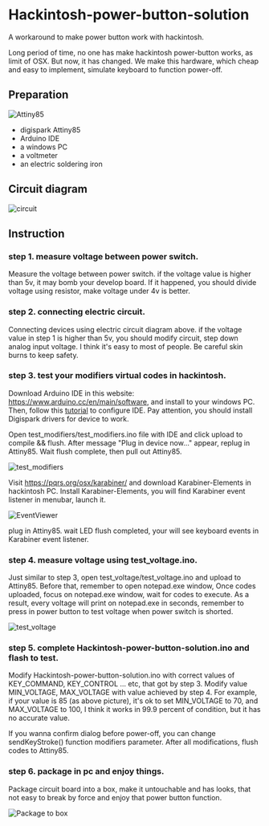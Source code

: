 # Hackintosh-power-button-solution
A workaround to make power button work with hackintosh.

Long period of time, no one has make hackintosh power-button works, as limit of OSX. But now, it has changed. We make this hardware, which cheap and easy to implement, simulate keyboard to function power-off.

## Preparation

![Attiny85](https://raw.githubusercontent.com/john-shine/Hackintosh-power-button-solution/master/images/Attiny85.jpg)
+ digispark Attiny85
+ Arduino IDE
+ a windows PC
+ a voltmeter
+ an electric soldering iron

## Circuit diagram

![circuit](https://raw.githubusercontent.com/john-shine/Hackintosh-power-button-solution/master/images/circuit.jpg)

## Instruction

### step 1. measure voltage between power switch.

  Measure the voltage between power switch. if the voltage value is higher than 5v, it may bomb your develop board. If it happened, you should divide voltage using resistor, make voltage under 4v is better.

### step 2. connecting electric circuit.

  Connecting devices using electric circuit diagram above. if the voltage value in step 1 is higher than 5v, you should modify circuit, step down analog input voltage. I think it's easy to most of people. Be careful skin burns to keep safety.

### step 3. test your modifiers virtual codes in hackintosh.

  Download Arduino IDE in this website: https://www.arduino.cc/en/main/software, and install to your windows PC. Then, follow this [tutorial](https://digistump.com/wiki/digispark/tutorials/connecting) to configure IDE. Pay attention, you should install Digispark drivers for device to work.

  Open test_modifiers/test_modifiers.ino file with IDE and click upload to compile && flush. After message "Plug in device now..." appear, replug in Attiny85. Wait flush complete, then pull out Attiny85.
  
  ![test_modifiers](https://raw.githubusercontent.com/john-shine/Hackintosh-power-button-solution/master/images/test_modifiers.png)

  Visit https://pqrs.org/osx/karabiner/ and download Karabiner-Elements in hackintosh PC. Install Karabiner-Elements, you will find Karabiner event listener in menubar, launch it.
  
  ![EventViewer](https://raw.githubusercontent.com/john-shine/Hackintosh-power-button-solution/master/images/EventViewer.jpg)

  plug in Attiny85. wait LED flush completed, your will see keyboard events in Karabiner event listener.

### step 4. measure voltage using test_voltage.ino.

  Just similar to step 3, open test_voltage/test_voltage.ino and upload to Attiny85. Before that, remember to open notepad.exe window, Once codes uploaded, focus on notepad.exe window, wait for codes to execute. As a result, every voltage will print on notepad.exe in seconds, remember to press in power button to test voltage when power switch is shorted.
  
   ![test_voltage](https://raw.githubusercontent.com/john-shine/Hackintosh-power-button-solution/master/images/voltage.png)

### step 5. complete Hackintosh-power-button-solution.ino and flash to test.

  Modify Hackintosh-power-button-solution.ino with correct values of KEY_COMMAND, KEY_CONTROL ... etc, that got by step 3. Modify value MIN_VOLTAGE, MAX_VOLTAGE with value achieved by step 4. For example, if your value is 85 (as above picture), it's ok to set MIN_VOLTAGE to 70, and MAX_VOLTAGE to 100, I think it works in 99.9 percent of condition, but it has no accurate value. 

  If you wanna confirm dialog before power-off, you can change sendKeyStroke() function modifiers parameter. After all modifications, flush codes to Attiny85.

### step 6. package in pc and enjoy things.

  Package circuit board into a box, make it untouchable and has looks, that not easy to break by force and enjoy that power button function.

  ![Package to box](https://raw.githubusercontent.com/john-shine/Hackintosh-power-button-solution/master/images/Package-box.jpg)
